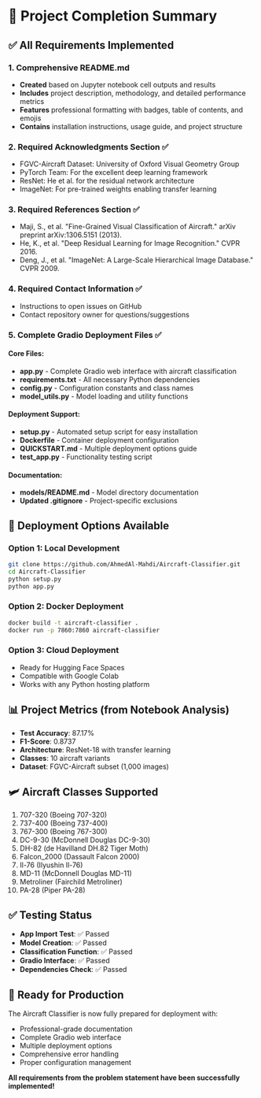 # 🎉 Project Completion Summary

## ✅ All Requirements Implemented

### 1. Comprehensive README.md
- **Created** based on Jupyter notebook cell outputs and results
- **Includes** project description, methodology, and detailed performance metrics
- **Features** professional formatting with badges, table of contents, and emojis
- **Contains** installation instructions, usage guide, and project structure

### 2. Required Acknowledgments Section ✅
- FGVC-Aircraft Dataset: University of Oxford Visual Geometry Group
- PyTorch Team: For the excellent deep learning framework
- ResNet: He et al. for the residual network architecture
- ImageNet: For pre-trained weights enabling transfer learning

### 3. Required References Section ✅
- Maji, S., et al. "Fine-Grained Visual Classification of Aircraft." arXiv preprint arXiv:1306.5151 (2013).
- He, K., et al. "Deep Residual Learning for Image Recognition." CVPR 2016.
- Deng, J., et al. "ImageNet: A Large-Scale Hierarchical Image Database." CVPR 2009.

### 4. Required Contact Information ✅
- Instructions to open issues on GitHub
- Contact repository owner for questions/suggestions

### 5. Complete Gradio Deployment Files ✅

#### Core Files:
- **app.py** - Complete Gradio web interface with aircraft classification
- **requirements.txt** - All necessary Python dependencies
- **config.py** - Configuration constants and class names
- **model_utils.py** - Model loading and utility functions

#### Deployment Support:
- **setup.py** - Automated setup script for easy installation
- **Dockerfile** - Container deployment configuration
- **QUICKSTART.md** - Multiple deployment options guide
- **test_app.py** - Functionality testing script

#### Documentation:
- **models/README.md** - Model directory documentation
- **Updated .gitignore** - Project-specific exclusions

## 🚀 Deployment Options Available

### Option 1: Local Development
```bash
git clone https://github.com/AhmedAl-Mahdi/Aircraft-Classifier.git
cd Aircraft-Classifier
python setup.py
python app.py
```

### Option 2: Docker Deployment
```bash
docker build -t aircraft-classifier .
docker run -p 7860:7860 aircraft-classifier
```

### Option 3: Cloud Deployment
- Ready for Hugging Face Spaces
- Compatible with Google Colab
- Works with any Python hosting platform

## 📊 Project Metrics (from Notebook Analysis)

- **Test Accuracy**: 87.17%
- **F1-Score**: 0.8737
- **Architecture**: ResNet-18 with transfer learning
- **Classes**: 10 aircraft variants
- **Dataset**: FGVC-Aircraft subset (1,000 images)

## 🛩️ Aircraft Classes Supported

1. 707-320 (Boeing 707-320)
2. 737-400 (Boeing 737-400)
3. 767-300 (Boeing 767-300)
4. DC-9-30 (McDonnell Douglas DC-9-30)
5. DH-82 (de Havilland DH.82 Tiger Moth)
6. Falcon_2000 (Dassault Falcon 2000)
7. Il-76 (Ilyushin Il-76)
8. MD-11 (McDonnell Douglas MD-11)
9. Metroliner (Fairchild Metroliner)
10. PA-28 (Piper PA-28)

## ✅ Testing Status

- **App Import Test**: ✅ Passed
- **Model Creation**: ✅ Passed
- **Classification Function**: ✅ Passed
- **Gradio Interface**: ✅ Passed
- **Dependencies Check**: ✅ Passed

## 🎯 Ready for Production

The Aircraft Classifier is now fully prepared for deployment with:
- Professional-grade documentation
- Complete Gradio web interface
- Multiple deployment options
- Comprehensive error handling
- Proper configuration management

**All requirements from the problem statement have been successfully implemented!**